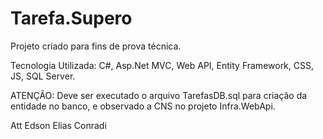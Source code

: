 # Tarefa.Supero

Projeto criado para fins de prova técnica.

Tecnologia Utilizada:
C#, Asp.Net MVC, Web API, Entity Framework, CSS, JS, SQL Server.

ATENÇÃO: Deve ser executado o arquivo TarefasDB.sql para criação da entidade no banco, e observado a CNS no projeto Infra.WebApi.

Att Edson Elias Conradi
